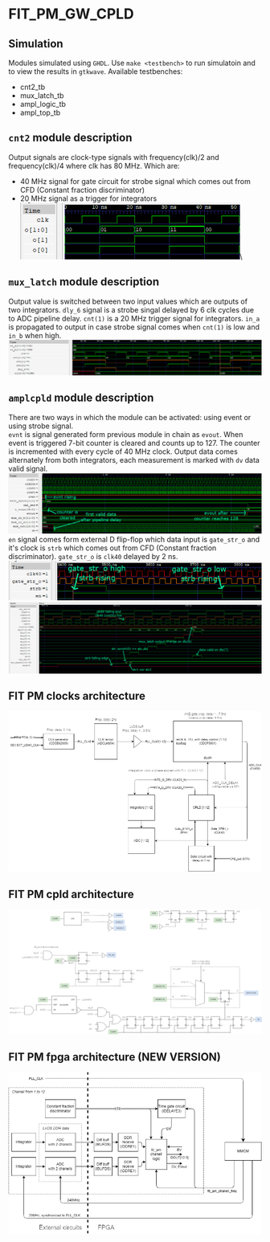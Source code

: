 # FIT_PM_GW_CPLD

## Simulation
Modules simulated using `GHDL`.
Use `make <testbench>` to run simulatoin and to view the results in `gtkwave`. Available testbenches:
* cnt2_tb
* mux_latch_tb
* ampl_logic_tb
* ampl_top_tb

## `cnt2` module description
Output signals are clock-type signals with frequency(clk)/2 and frequency(clk)/4 where clk has 80 MHz. Which are:
* 40 MHz signal for gate circuit for strobe signal which comes out from CFD (Constant fraction discriminator)
* 20 MHz signal as a trigger for integrators
![cnt2_tb_wave](img/cnt2_tb_wave.png "cnt2_tb_wave")\

## `mux_latch` module description
Output value is switched between two input values which are outputs of two integrators. `dly_6` signal is a strobe singal delayed by 6 clk cycles due to ADC pipeline delay. `cnt(1)` is a 20 MHz trigger signal for integrators.
`in_a` is propagated to output in case strobe signal comes when `cnt(1)` is low and `in_b` when high.
![mux_latch_tb_wave](img/mux_latch_tb_wave.png "mux_latch_tb_wave")

## `amplcpld` module description
There are two ways in which the module can be activated: using event or using strobe signal.\
`evnt` is signal generated form previous module in chain as `evout`. When event is triggered 7-bit counter is cleared and counts up to 127. The counter is incremented with every cycle of 40 MHz clock. Output data comes alternately from both integrators, each measurement is marked with `dv` data valid signal.
![event_basement_measurement](img/event_basement_measurement.png "event_basement_measurement")\
`en` signal comes form external D flip-flop which data input is `gate_str_o` and it's clock is `strb` which comes out from CFD (Constant fraction discriminator). `gate_str_o` is `clk40` delayed by 2 ns.
![gate_strobe_circuit](img/gate_strobe_circuit.png "gate_strobe_circuit")\
![strobe_signal_reaction](img/strobe_signal_reaction.png "strobe_signal_reaction")

## FIT PM clocks architecture
![fit_pm_clocks](img/fit_pm_clocks.png "fit_pm_clocks")

## FIT PM cpld architecture
![fit_pm_cpld](img/fit_pm_cpld.png "fit_pm_cpld")

## FIT PM fpga architecture (NEW VERSION)
![fit_pm_fpga_block](img/fit_pm_fpga_block.png "fit_pm_fpga_block")